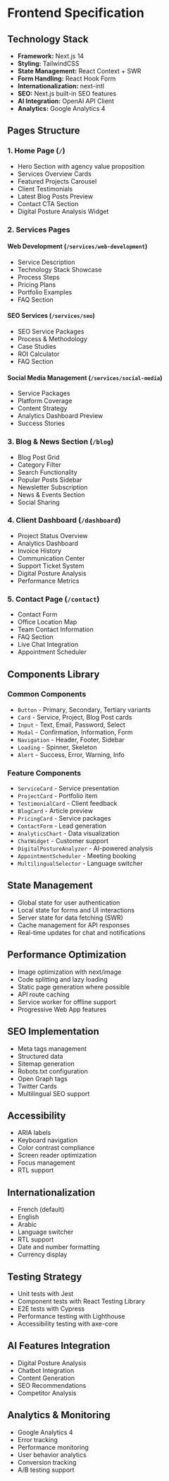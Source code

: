 # Frontend Specification

## Technology Stack

- **Framework:** Next.js 14
- **Styling:** TailwindCSS
- **State Management:** React Context + SWR
- **Form Handling:** React Hook Form
- **Internationalization:** next-intl
- **SEO:** Next.js built-in SEO features
- **AI Integration:** OpenAI API Client
- **Analytics:** Google Analytics 4

## Pages Structure

### 1. Home Page (`/`)

- Hero Section with agency value proposition
- Services Overview Cards
- Featured Projects Carousel
- Client Testimonials
- Latest Blog Posts Preview
- Contact CTA Section
- Digital Posture Analysis Widget

### 2. Services Pages

#### Web Development (`/services/web-development`)

- Service Description
- Technology Stack Showcase
- Process Steps
- Pricing Plans
- Portfolio Examples
- FAQ Section

#### SEO Services (`/services/seo`)

- SEO Service Packages
- Process & Methodology
- Case Studies
- ROI Calculator
- FAQ Section

#### Social Media Management (`/services/social-media`)

- Service Packages
- Platform Coverage
- Content Strategy
- Analytics Dashboard Preview
- Success Stories

### 3. Blog & News Section (`/blog`)

- Blog Post Grid
- Category Filter
- Search Functionality
- Popular Posts Sidebar
- Newsletter Subscription
- News & Events Section
- Social Sharing

### 4. Client Dashboard (`/dashboard`)

- Project Status Overview
- Analytics Dashboard
- Invoice History
- Communication Center
- Support Ticket System
- Digital Posture Analysis
- Performance Metrics

### 5. Contact Page (`/contact`)

- Contact Form
- Office Location Map
- Team Contact Information
- FAQ Section
- Live Chat Integration
- Appointment Scheduler

## Components Library

### Common Components

- `Button` - Primary, Secondary, Tertiary variants
- `Card` - Service, Project, Blog Post cards
- `Input` - Text, Email, Password, Select
- `Modal` - Confirmation, Information, Form
- `Navigation` - Header, Footer, Sidebar
- `Loading` - Spinner, Skeleton
- `Alert` - Success, Error, Warning, Info

### Feature Components

- `ServiceCard` - Service presentation
- `ProjectCard` - Portfolio item
- `TestimonialCard` - Client feedback
- `BlogCard` - Article preview
- `PricingCard` - Service packages
- `ContactForm` - Lead generation
- `AnalyticsChart` - Data visualization
- `ChatWidget` - Customer support
- `DigitalPostureAnalyzer` - AI-powered analysis
- `AppointmentScheduler` - Meeting booking
- `MultilingualSelector` - Language switcher

## State Management

- Global state for user authentication
- Local state for forms and UI interactions
- Server state for data fetching (SWR)
- Cache management for API responses
- Real-time updates for chat and notifications

## Performance Optimization

- Image optimization with next/image
- Code splitting and lazy loading
- Static page generation where possible
- API route caching
- Service worker for offline support
- Progressive Web App features

## SEO Implementation

- Meta tags management
- Structured data
- Sitemap generation
- Robots.txt configuration
- Open Graph tags
- Twitter Cards
- Multilingual SEO support

## Accessibility

- ARIA labels
- Keyboard navigation
- Color contrast compliance
- Screen reader optimization
- Focus management
- RTL support

## Internationalization

- French (default)
- English
- Arabic
- Language switcher
- RTL support
- Date and number formatting
- Currency display

## Testing Strategy

- Unit tests with Jest
- Component tests with React Testing Library
- E2E tests with Cypress
- Performance testing with Lighthouse
- Accessibility testing with axe-core

## AI Features Integration

- Digital Posture Analysis
- Chatbot Integration
- Content Generation
- SEO Recommendations
- Competitor Analysis

## Analytics & Monitoring

- Google Analytics 4
- Error tracking
- Performance monitoring
- User behavior analytics
- Conversion tracking
- A/B testing support
